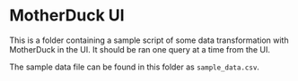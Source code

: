 # MotherDuck UI

This is a folder containing a sample script of some data transformation with MotherDuck in the UI. It should be ran one query at a time from the UI.

The sample data file can be found in this folder as `sample_data.csv`.  
